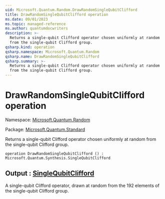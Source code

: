 ```yaml
---
uid: Microsoft.Quantum.Random.DrawRandomSingleQubitClifford
title: DrawRandomSingleQubitClifford operation
ms.date: 09/01/2023
ms.topic: managed-reference
ms.author: quantumdocwriters
description: >-
  Returns a single-qubit Clifford operator chosen uniformly at random
  from the single-qubit Clifford group.
qsharp.kind: operation
qsharp.namespace: Microsoft.Quantum.Random
qsharp.name: DrawRandomSingleQubitClifford
qsharp.summary: >-
  Returns a single-qubit Clifford operator chosen uniformly at random
  from the single-qubit Clifford group.
---
```


# DrawRandomSingleQubitClifford operation

Namespace: [Microsoft.Quantum.Random](xref:Microsoft.Quantum.Random)

Package: [Microsoft.Quantum.Standard](https://nuget.org/packages/Microsoft.Quantum.Standard)


Returns a single-qubit Clifford operator chosen uniformly at randomfrom the single-qubit Clifford group.

```qsharp
operation DrawRandomSingleQubitClifford () : Microsoft.Quantum.Synthesis.SingleQubitClifford
```


## Output : [SingleQubitClifford](xref:Microsoft.Quantum.Synthesis.SingleQubitClifford)

A single-qubit Clifford operator, drawn at random from the 192 elementsof the single-qubit Clifford group.